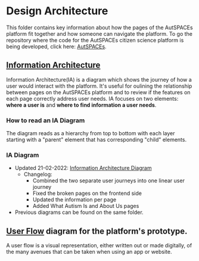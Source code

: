 # Design Architecture 

This folder contains key information about how the pages of the AutSPACEs platform fit together and how someone can navigate the platform. To go the repository where the code for the AutSPACEs citizen science platform is being developed, click here: [AutSPACEs](https://github.com/alan-turing-institute/AutSPACEs). 

## [Information Architecture](autspaces-ia-diagram-15-11-2021.md) 

Information Architecture(IA) is a diagram which shows the journey of how a user would interact with the platform. 
It's useful for oulining the relationship between pages on the AutSPACEs platform and to review if the features on each page correctly address user needs. 
IA focuses on two elements: **where a user is** and **where to find information a user needs**. 

### How to read an IA Diagram
The diagram reads as a hierarchy from top to bottom with each layer starting with a "parent" element that has corresponding "child" elements. 

### IA Diagram
* Updated 21-02-2022: [Information Architecture Diagram](https://viewer.diagrams.net/?tags=%7B%7D&highlight=0000ff&edit=_blank&layers=1&nav=1&page-id=XndytNqcHWh8WrCRgyDL&title=IA_AutSPACEs.drawio#Uhttps%3A%2F%2Fdrive.google.com%2Fuc%3Fid%3D1THiziivGBr89J5x9oJahXuHtL7iib8J1%26export%3Ddownload)
  * Changelog:
    * Combined the two separate user journeys into one linear user journey
    * Fixed the broken pages on the frontend side
    * Updated the information per page
    * Added What Autism Is and About Us pages
* Previous diagrams can be found on the same folder. 


## [User Flow](https://github.com/alan-turing-institute/AutisticaCitizenScience/tree/master/platform-designs/design-architecture/user-flow) diagram for the platform's prototype.
A user flow is a visual representation, either written out or made digitally, of the many avenues that can be taken when using an app or website.





